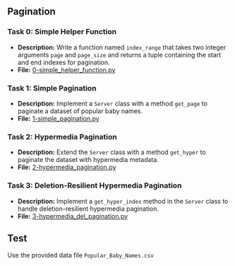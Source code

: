## Pagination

### Task 0: Simple Helper Function
- **Description:** Write a function named `index_range` that takes two integer arguments `page` and `page_size` and returns a tuple containing the start and end indexes for pagination.
- **File:** [0-simple_helper_function.py](./0-simple_helper_function.py)

### Task 1: Simple Pagination
- **Description:** Implement a `Server` class with a method `get_page` to paginate a dataset of popular baby names.
- **File:** [1-simple_pagination.py](./1-simple_pagination.py)

### Task 2: Hypermedia Pagination
- **Description:** Extend the `Server` class with a method `get_hyper` to paginate the dataset with hypermedia metadata.
- **File:** [2-hypermedia_pagination.py](./2-hypermedia_pagination.py)

### Task 3: Deletion-Resilient Hypermedia Pagination
- **Description:** Implement a `get_hyper_index` method in the `Server` class to handle deletion-resilient hypermedia pagination.
- **File:** [3-hypermedia_del_pagination.py](./3-hypermedia_del_pagination.py)

## Test
Use the provided data file `Popular_Baby_Names.csv`
